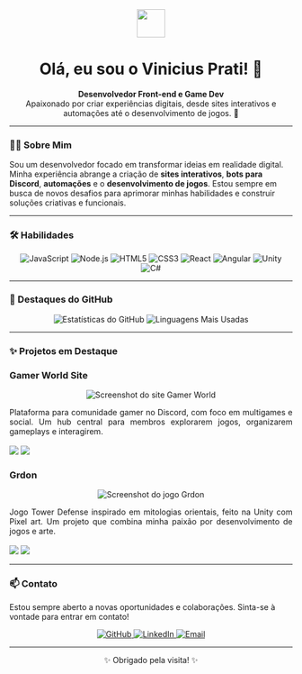 <div align="center">
  <img src="https://raw.githubusercontent.com/MicaelliCode/micaellicode/main/assets/hi.gif" width="50px">
</div>

<h1 align="center">Olá, eu sou o Vinicius Prati! 👋</h1>

<p align="center">
  <strong>Desenvolvedor Front-end e Game Dev</strong> <br>
  Apaixonado por criar experiências digitais, desde sites interativos e automações até o desenvolvimento de jogos. 🚀
</p>

---

### 👨‍💻 Sobre Mim

Sou um desenvolvedor focado em transformar ideias em realidade digital. Minha experiência abrange a criação de **sites interativos**, **bots para Discord**, **automações** e o **desenvolvimento de jogos**. Estou sempre em busca de novos desafios para aprimorar minhas habilidades e construir soluções criativas e funcionais.

---

### 🛠️ Habilidades

<p align="center">
  <img src="https://img.shields.io/badge/JavaScript-F7DF1E?style=for-the-badge&logo=javascript&logoColor=black" alt="JavaScript"/>
  <img src="https://img.shields.io/badge/Node.js-339933?style=for-the-badge&logo=nodedotjs&logoColor=white" alt="Node.js"/>
  <img src="https://img.shields.io/badge/HTML5-E34F26?style=for-the-badge&logo=html5&logoColor=white" alt="HTML5"/>
  <img src="https://img.shields.io/badge/CSS3-1572B6?style=for-the-badge&logo=css3&logoColor=white" alt="CSS3"/>
  <img src="https://img.shields.io/badge/React-20232A?style=for-the-badge&logo=react&logoColor=61DAFB" alt="React"/>
  <img src="https://img.shields.io/badge/Angular-DD0031?style=for-the-badge&logo=angular&logoColor=white" alt="Angular"/>
  <img src="https://img.shields.io/badge/Unity-100000?style=for-the-badge&logo=unity&logoColor=white" alt="Unity"/>
  <img src="https://img.shields.io/badge/C%23-239120?style=for-the-badge&logo=c-sharp&logoColor=white" alt="C#"/>
</p>

---

### 🌟 Destaques do GitHub

<p align="center">
  <img src="https://github-readme-stats.vercel.app/api?username=viniprati&show_icons=true&title_color=007ACC&text_color=e0e0e0&icon_color=007ACC&bg_color=0D1117&border_color=007ACC&hide_border=true&count_private=true" alt="Estatísticas do GitHub"/>
  <img src="https://github-readme-stats.vercel.app/api/top-langs/?username=viniprati&layout=compact&title_color=007ACC&text_color=e0e0e0&icon_color=007ACC&bg_color=0D1117&border_color=007ACC&hide_border=true" alt="Linguagens Mais Usadas"/>
</p>

---

### ✨ Projetos em Destaque

### Gamer World Site
<p align="center">
  <!-- Você pode substituir o link abaixo por um screenshot do seu projeto -->
  <img src="https://via.placeholder.com/600x300.png?text=Screenshot+do+Gamer+World+Site" alt="Screenshot do site Gamer World">
</p>
<p align="justify">
  Plataforma para comunidade gamer no Discord, com foco em multigames e social. Um hub central para membros explorarem jogos, organizarem gameplays e interagirem.
  <br><br>
  <!-- Substitua # pelos links reais do seu projeto -->
  <a href="https://github.com/viniprati/gamer-world" target="_blank"><img src="https://img.shields.io/badge/Ver_Repositório-100000?style=for-the-badge&logo=github&logoColor=white"></a>
  <a href="#" target="_blank"><img src="https://img.shields.io/badge/Acessar_Site-007ACC?style=for-the-badge&logo=vercel&logoColor=white"></a>
</p>

### Grdon
<p align="center">
  <!-- Você pode substituir o link abaixo por um screenshot do seu projeto -->
  <img src="https://via.placeholder.com/600x300.png?text=Screenshot+do+Jogo+Grdon" alt="Screenshot do jogo Grdon">
</p>
<p align="justify">
  Jogo Tower Defense inspirado em mitologias orientais, feito na Unity com Pixel art. Um projeto que combina minha paixão por desenvolvimento de jogos e arte.
  <br><br>
  <!-- Substitua # pelos links reais do seu projeto -->
  <a href="#" target="https://github.com/viniprati/Gradon-Tower-Defense-Game"><img src="https://img.shields.io/badge/Ver_Repositório-100000?style=for-the-badge&logo=github&logoColor=white"></a>
  <a href="#" target="_blank"><img src="https://img.shields.io/badge/Ver_Demo-FF0000?style=for-the-badge&logo=youtube&logoColor=white"></a>
</p>

---

### 📫 Contato

Estou sempre aberto a novas oportunidades e colaborações. Sinta-se à vontade para entrar em contato!

<p align="center">
  <a href="https://github.com/viniprati" target="_blank">
    <img src="https://img.shields.io/badge/GitHub-100000?style=for-the-badge&logo=github&logoColor=white" alt="GitHub">
  </a>
  <a href="https://linkedin.com/in/vinicius-prati" target="_blank">
    <img src="https://img.shields.io/badge/LinkedIn-0077B5?style=for-the-badge&logo=linkedin&logoColor=white" alt="LinkedIn">
  </a>
  <a href="mailto:viniprati6503@gmail.com" target="_blank">
    <img src="https://img.shields.io/badge/Email-D14836?style=for-the-badge&logo=gmail&logoColor=white" alt="Email">
  </a>
</p>

---

<p align="center">
  ✨ Obrigado pela visita! ✨
</p>
